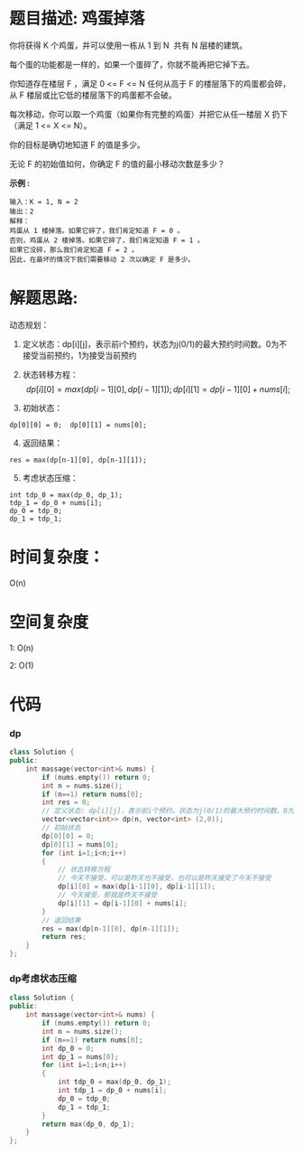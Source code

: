 # 题目描述:  鸡蛋掉落

你将获得 K 个鸡蛋，并可以使用一栋从 1 到 N  共有 N 层楼的建筑。

每个蛋的功能都是一样的，如果一个蛋碎了，你就不能再把它掉下去。

你知道存在楼层 F ，满足 0 <= F <= N 任何从高于 F 的楼层落下的鸡蛋都会碎，从 F 楼层或比它低的楼层落下的鸡蛋都不会破。

每次移动，你可以取一个鸡蛋（如果你有完整的鸡蛋）并把它从任一楼层 X 扔下（满足 1 <= X <= N）。

你的目标是确切地知道 F 的值是多少。

无论 F 的初始值如何，你确定 F 的值的最小移动次数是多少？

**示例 :**
```
输入：K = 1, N = 2
输出：2
解释：
鸡蛋从 1 楼掉落。如果它碎了，我们肯定知道 F = 0 。
否则，鸡蛋从 2 楼掉落。如果它碎了，我们肯定知道 F = 1 。
如果它没碎，那么我们肯定知道 F = 2 。
因此，在最坏的情况下我们需要移动 2 次以确定 F 是多少。
```

# 解题思路:
  动态规划：
  
  1. 定义状态：dp[i][j]，表示前i个预约，状态为j(0/1)的最大预约时间数。0为不接受当前预约，1为接受当前预约
  
  2. 状态转移方程：
  $$
   dp[i][0] = max(dp[i-1][0], dp[i-1][1]);   
   dp[i][1] = dp[i-1][0] + nums[i];
  $$
  
  3. 初始状态：
  ```
  dp[0][0] = 0;  dp[0][1] = nums[0];
  ```
  4. 返回结果：
   ```
   res = max(dp[n-1][0], dp[n-1][1]);
   ```
   5. 考虑状态压缩：
   ```
   int tdp_0 = max(dp_0, dp_1);
   tdp_1 = dp_0 + nums[i];
   dp_0 = tdp_0;
   dp_1 = tdp_1;
   ```
# 时间复杂度：
  O(n)
# 空间复杂度
  1: O(n)
  
  2: O(1)
  
# 代码
### dp
```c++
class Solution {
public:
    int massage(vector<int>& nums) {
        if (nums.empty()) return 0;
        int n = nums.size();
        if (n==1) return nums[0];
        int res = 0;
        // 定义状态: dp[i][j]，表示前i个预约，状态为j(0/1)的最大预约时间数。0为不接受当前预约，1为接受当前预约
        vector<vector<int>> dp(n, vector<int> (2,0));
        // 初始状态
        dp[0][0] = 0;
        dp[0][1] = nums[0];
        for (int i=1;i<n;i++)
        {
            // 状态转移方程
            // 今天不接受，可以是昨天也不接受，也可以是昨天接受了今天不接受
            dp[i][0] = max(dp[i-1][0], dp[i-1][1]);
            // 今天接受，那就是昨天不接受
            dp[i][1] = dp[i-1][0] + nums[i];
        }
        // 返回结果
        res = max(dp[n-1][0], dp[n-1][1]);
        return res;
    }
};
```
###  dp考虑状态压缩
```c++
class Solution {
public:
    int massage(vector<int>& nums) {
        if (nums.empty()) return 0;
        int n = nums.size();
        if (n==1) return nums[0];
        int dp_0 = 0;
        int dp_1 = nums[0];
        for (int i=1;i<n;i++)
        {
            int tdp_0 = max(dp_0, dp_1);
            int tdp_1 = dp_0 + nums[i];
            dp_0 = tdp_0;
            dp_1 = tdp_1;
        }
        return max(dp_0, dp_1);
    }
};
```
